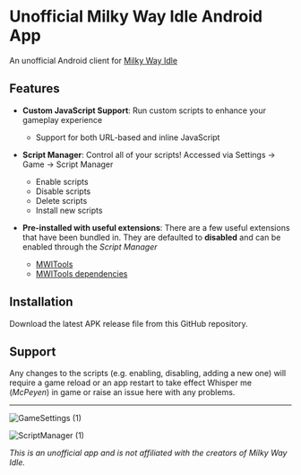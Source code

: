 # Unofficial Milky Way Idle Android App

An unofficial Android client for [Milky Way Idle](https://www.milkywayidle.com/)

## Features

- **Custom JavaScript Support**: Run custom scripts to enhance your gameplay experience
  - Support for both URL-based and inline JavaScript  
 
- **Script Manager**: Control all of your scripts! Accessed via Settings → Game → Script Manager
  - Enable scripts
  - Disable scripts
  - Delete scripts
  - Install new scripts

- **Pre-installed with useful extensions**: There are a few useful extensions that have been bundled in. They are defaulted to **disabled** and can be enabled through the *Script Manager*
  - [MWITools](https://greasyfork.org/en/scripts/494467-mwitools)
  - [MWITools dependencies](https://raw.githubusercontent.com/YangLeda/Userscripts-For-MilkyWayIdle/refs/heads/main/MWITools%20addon%20for%20Steam%20version.js)

## Installation

Download the latest APK release file from this GitHub repository.

## Support
Any changes to the scripts (e.g. enabling, disabling, adding a new one) will require a game reload or an app restart to take effect
Whisper me (*McPeyen*) in game or raise an issue here with any problems.

---

![GameSettings (1)](https://github.com/user-attachments/assets/94dd9d3c-d39c-46cb-8b07-807eb5a23a0c)

![ScriptManager (1)](https://github.com/user-attachments/assets/56386450-78c4-4fc9-abe1-60ef681ce60e)

*This is an unofficial app and is not affiliated with the creators of Milky Way Idle.*
